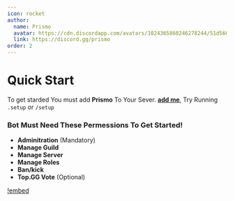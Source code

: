 ```yaml
---
icon: rocket
author:
  name: Prismo
  avatar: https://cdn.discordapp.com/avatars/1024365860246278244/51d5603eff69376da9a21e86b07a75bd.png?size=2048
  link: https://discord.gg/prismo
order: 2
---
```

# Quick Start

To get starded You must add **Prismo** To Your Sever. [**add me**](https://discord.com/api/oauth2/authorize?client_id=1024365860246278244&permissions=8&redirect_uri=https%3A%2F%2Fdiscord.gg%2FUAGA9htZCe&response_type=code&scope=bot%20applications.commands.permissions.update%20identify%20guilds), Try Running `.setup` or `/setup` 

### Bot Must Need These Permessions To Get Started!

- **Adminitration** (Mandatory)
- **Manage Guild** 
- **Manage Server**
- **Manage Roles**
- **Ban/kick**
- **Top.GG Vote** (Optional)

[!embed](https://www.youtube.com/embed/A5dCAoaYWTE)
